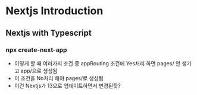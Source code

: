 # Nextjs Introduction


## Nextjs with Typescript

### npx create-next-app
* 이렇게 할 때 여러가지 조건 중 appRouting 조건에 Yes처리 하면 pages/ 안 생기고 app/으로 생성됨
* 이 조건을 No처리 해야 pages/로 생성됨
* 이건 Nextjs가 13으로 업데이트하면서 변경된듯?